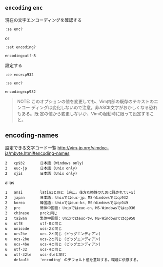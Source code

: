 ## `encoding` `enc`

現在の文字エンコーディングを確認する
```vim
:se enc?
```
or
```vim
:set encoding?
```
```vim
encoding=utf-8
```
設定する
```vim
:se enc=cp932
```
```vim
:se enc?
```
```vim
encoding=cp932  
```


>NOTE: このオプションの値を変更しても、Vim内部の既存のテキストのエンコー
        ディングは変化しないので注意。非ASCII文字がおかしくなる恐れもある。既
        定の値から変更しないか、Vimの起動時に限って設定すること。



## encoding-names

設定できる文字コード一覧
http://vim-jp.org/vimdoc-ja/mbyte.html#encoding-names


```
2   cp932       日本語 (Windows only)
2   euc-jp      日本語 (Unix only)
2   sjis        日本語 (Unix only)
```

alias
```
1   ansi        latin1と同じ (廃止。後方互換性のために残されている)
2   japan       日本語: Unixではeuc-jp、MS-Windowsではcp932
2   korea       韓国語: Unixではeuc-kr、MS-Windowsではcp949
2   prc         簡体中国語: Unixではeuc-cn、MS-Windowsではcp936
2   chinese     prcと同じ
2   taiwan      繁体中国語: Unixではeuc-tw、MS-Windowsではcp950
u   utf8        utf-8と同じ
u   unicode     ucs-2と同じ
u   ucs2be      ucs-2と同じ (ビッグエンディアン)
u   ucs-2be     ucs-2と同じ (ビッグエンディアン)
u   ucs-4be     ucs-4と同じ (ビッグエンディアン)
u   utf-32      ucs-4と同じ
u   utf-32le    ucs-4leと同じ
    default     'encoding' のデフォルト値を意味する。環境に依存する。
```

